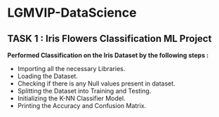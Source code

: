 ﻿# LGMVIP-DataScience
 ## TASK 1 : Iris Flowers Classification ML Project
**Performed Classification on the Iris Dataset by the following steps :**
- Importing all the necessary Libraries.
- Loading the Dataset.
- Checking if there is any Null values present in dataset.
- Splitting the Dataset into Training and Testing.
- Initializing the K-NN Classifier Model.
- Printing the Accuracy and Confusion Matrix.


